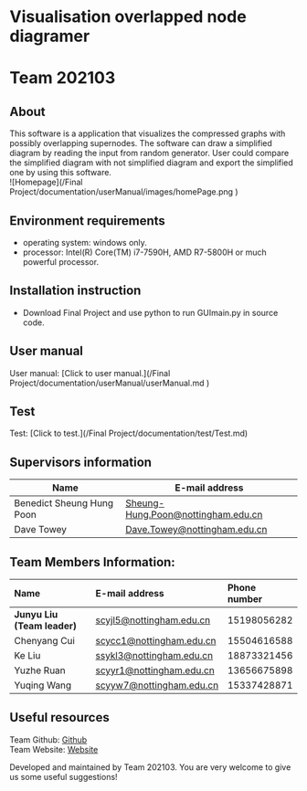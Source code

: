 # Visualisation overlapped node diagramer
# Team 202103

## About
This software is a application that visualizes the compressed graphs with possibly overlapping supernodes. The software can draw a simplified diagram by reading the input from random generator. User could compare the simplified diagram with not simplified diagram and export the simplified one by using this software.  
![Homepage](/Final Project/documentation/userManual/images/homePage.png ) 

## Environment requirements
 - operating system: windows only.
 - processor: Intel(R) Core(TM) i7-7590H, AMD R7-5800H  or much powerful processor.

## Installation instruction
 - Download Final Project and use python to run GUImain.py in source code.

## User manual
User manual: [Click to user manual.](/Final Project/documentation/userManual/userManual.md )

## Test
Test: [Click to test.](/Final Project/documentation/test/Test.md)


## Supervisors information

|  Name   | E-mail address  |
|  ----  | ----  |
| Benedict Sheung Hung Poon  | 	Sheung-Hung.Poon@nottingham.edu.cn |
| Dave Towey | Dave.Towey@nottingham.edu.cn |


## Team Members Information:
| Name | E-mail address | Phone number |
| :-----| :---- | :---- |
| **Junyu Liu (Team leader)** | scyjl5@nottingham.edu.cn | 15198056282 |
| Chenyang Cui | scycc1@nottingham.edu.cn | 15504616588 |
|Ke Liu|ssykl3@nottingham.edu.cn|18873321456|
|Yuzhe Ruan|scyyr1@nottingham.edu.cn|13656675898|
|Yuqing Wang|scyyw7@nottingham.edu.cn|15337428871|

## Useful resources
Team Github: [Github](https://github.com/Junyu-Liu-Nate/GRPTeam202103)  
Team Website: [Website](http://cslinux.nottingham.edu.cn/~Team202103/)  

Developed and maintained by Team 202103. You are very welcome to give us some useful suggestions!


